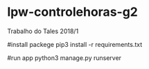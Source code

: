 # lpw-controlehoras-g2
Trabalho do Tales 2018/1

#install packege
pip3 install -r requirements.txt

#run app
python3 manage.py runserver